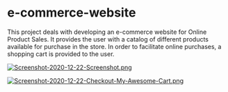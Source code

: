 # e-commerce-website
This project deals with developing an e-commerce website for Online Product Sales. 
It provides the user with a catalog of different products available for purchase in the store.
In order to facilitate online purchases, a shopping cart is provided to the user.

[![Screenshot-2020-12-22-Screenshot.png](https://i.postimg.cc/D0pZP9jh/Screenshot-2020-12-22-Screenshot.png)](https://postimg.cc/dZdwqxcN)


[![Screenshot-2020-12-22-Checkout-My-Awesome-Cart.png](https://i.postimg.cc/5yr4CwyN/Screenshot-2020-12-22-Checkout-My-Awesome-Cart.png)](https://postimg.cc/ctQGqtfV)

